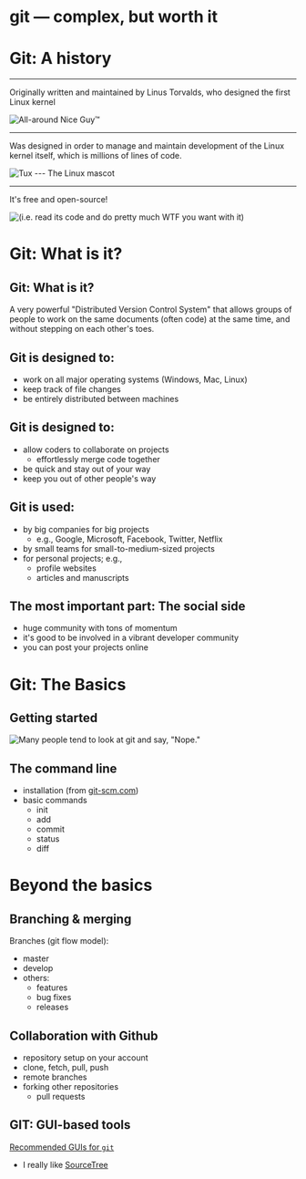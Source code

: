 # git — complex, but worth it

# Git: A history

---

Originally written and maintained by Linus Torvalds, who designed the first Linux kernel

![All-around Nice Guy™](../media/linus-eff-you.png)

---

Was designed in order to manage and maintain development of the Linux kernel itself, which is millions of lines of code.

![Tux --- The Linux mascot](../media/linux-logo.jpg)

---

It's free and open-source!

![(i.e. read its code and do pretty much WTF you want with it)](../media/opensource_logo.gif)


# Git: What is it?

## Git: What is it?

A very powerful "Distributed Version Control System" that allows groups of people to work on the same documents (often code) at the same time, and without stepping on each other's toes.

## Git is designed to:

- work on all major operating systems (Windows, Mac, Linux)
- keep track of file changes
- be entirely distributed between machines

## Git is designed to:

- allow coders to collaborate on projects
    - effortlessly merge code together
- be quick and stay out of your way
- keep you out of other people's way

## Git is used:

- by big companies for big projects
    - e.g., Google, Microsoft, Facebook, Twitter, Netflix
- by small teams for small-to-medium-sized projects
- for personal projects; e.g.,
    - profile websites
    - articles and manuscripts

## The most important part: The social side

- huge community with tons of momentum
- it's good to be involved in a vibrant developer community
- you can post your projects online

# Git: The Basics

## Getting started

![Many people tend to look at `git` and say, "Nope."](../media/y-u-so-complicated.png)

## The command line

- installation (from [git-scm.com](http://git-scm.com))
- basic commands
    - init
    - add
    - commit
    - status
    - diff

# Beyond the basics

## Branching & merging

Branches (git flow model):

- master
- develop
- others:
    - features
    - bug fixes
    - releases

## Collaboration with Github

- repository setup on your account
- clone, fetch, pull, push
- remote branches
- forking other repositories
    - pull requests

## GIT: GUI-based tools

[Recommended GUIs for `git`](https://git-scm.com/downloads/guis)

- I really like [SourceTree](http://www.sourcetreeapp.com/)
